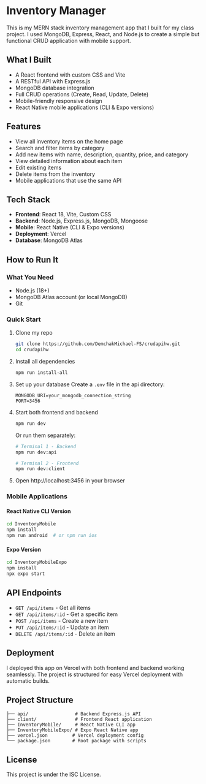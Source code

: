 # Inventory Manager

This is my MERN stack inventory management app that I built for my class project. I used MongoDB, Express, React, and Node.js to create a simple but functional CRUD application with mobile support.

## What I Built

- A React frontend with custom CSS and Vite
- A RESTful API with Express.js
- MongoDB database integration
- Full CRUD operations (Create, Read, Update, Delete)
- Mobile-friendly responsive design
- React Native mobile applications (CLI & Expo versions)

## Features

- View all inventory items on the home page
- Search and filter items by category
- Add new items with name, description, quantity, price, and category
- View detailed information about each item
- Edit existing items
- Delete items from the inventory
- Mobile applications that use the same API

## Tech Stack

- **Frontend**: React 18, Vite, Custom CSS
- **Backend**: Node.js, Express.js, MongoDB, Mongoose
- **Mobile**: React Native (CLI & Expo versions)
- **Deployment**: Vercel
- **Database**: MongoDB Atlas

## How to Run It

### What You Need

- Node.js (18+)
- MongoDB Atlas account (or local MongoDB)
- Git

### Quick Start

1. Clone my repo
   ```bash
   git clone https://github.com/DemchakMichael-FS/crudapihw.git
   cd crudapihw
   ```

2. Install all dependencies
   ```bash
   npm run install-all
   ```

3. Set up your database
   Create a `.env` file in the api directory:
   ```
   MONGODB_URI=your_mongodb_connection_string
   PORT=3456
   ```

4. Start both frontend and backend
   ```bash
   npm run dev
   ```

   Or run them separately:
   ```bash
   # Terminal 1 - Backend
   npm run dev:api

   # Terminal 2 - Frontend
   npm run dev:client
   ```

5. Open http://localhost:3456 in your browser

### Mobile Applications

#### React Native CLI Version
```bash
cd InventoryMobile
npm install
npm run android  # or npm run ios
```

#### Expo Version
```bash
cd InventoryMobileExpo
npm install
npx expo start
```

## API Endpoints

- `GET /api/items` - Get all items
- `GET /api/items/:id` - Get a specific item
- `POST /api/items` - Create a new item
- `PUT /api/items/:id` - Update an item
- `DELETE /api/items/:id` - Delete an item

## Deployment

I deployed this app on Vercel with both frontend and backend working seamlessly. The project is structured for easy Vercel deployment with automatic builds.

## Project Structure

```
├── api/                 # Backend Express.js API
├── client/              # Frontend React application
├── InventoryMobile/     # React Native CLI app
├── InventoryMobileExpo/ # Expo React Native app
├── vercel.json         # Vercel deployment config
└── package.json        # Root package with scripts
```

## License

This project is under the ISC License.
